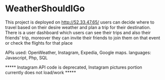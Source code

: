 # WeatherShouldIGo
This project is deployed on http://52.33.47.65/
users can decide where to travel based on their desire weather and plan a trip for their destination.
There is a user dashboard which users can see their trips and also their friends' trip, moreover they can invite their friends to join them on that event or check the flights for that place

APIs used: OpenWeather, Instagram, Expedia, Google maps.
languages: Javascript, Php, SQL

***** Instagram API code is deprecated, Instagram pictures portion currently does not load/work *****
